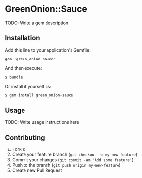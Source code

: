 # GreenOnion::Sauce

TODO: Write a gem description

## Installation

Add this line to your application's Gemfile:

    gem 'green_onion-sauce'

And then execute:

    $ bundle

Or install it yourself as:

    $ gem install green_onion-sauce

## Usage

TODO: Write usage instructions here

## Contributing

1. Fork it
2. Create your feature branch (`git checkout -b my-new-feature`)
3. Commit your changes (`git commit -am 'Add some feature'`)
4. Push to the branch (`git push origin my-new-feature`)
5. Create new Pull Request
